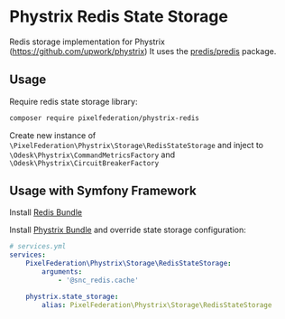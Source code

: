 # Phystrix Redis State Storage

Redis storage implementation for Phystrix (https://github.com/upwork/phystrix)
It uses the [predis/predis](https://github.com/nrk/predis) package.

## Usage

Require redis state storage library:

```bash
composer require pixelfederation/phystrix-redis
```

Create new instance of `\PixelFederation\Phystrix\Storage\RedisStateStorage` and inject to `\Odesk\Phystrix\CommandMetricsFactory` and `\Odesk\Phystrix\CircuitBreakerFactory`

## Usage with Symfony Framework

Install [Redis Bundle](https://github.com/snc/SncRedisBundle)

Install [Phystrix Bundle](https://github.com/pixelfederation/phystrix-bundle) and override state storage configuration:

```yaml
# services.yml
services:
    PixelFederation\Phystrix\Storage\RedisStateStorage:
        arguments:
            - '@snc_redis.cache'

    phystrix.state_storage:
        alias: PixelFederation\Phystrix\Storage\RedisStateStorage
```